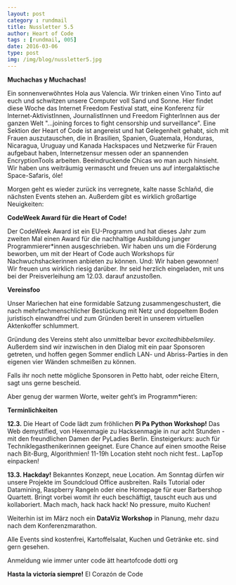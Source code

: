 ```yaml
---
layout: post
category : rundmail
title: Nussletter 5.5
author: Heart of Code
tags : [rundmail, 005]
date: 2016-03-06
type: post
img: /img/blog/nussletter5.jpg
---
```


**Muchachas y Muchachas!**

Ein sonnenverwöhntes Hola aus Valencia. Wir trinken einen Vino Tinto auf euch und schwitzen unsere Computer voll Sand und Sonne. Hier findet diese Woche das Internet Freedom Festival statt, eine Konferenz für Internet-AktivistInnen, JournalistInnen und Freedom FighterInnen aus der ganzen Welt "...joining forces to fight censorship und surveillance". Eine Sektion der Heart of Code ist angereist und hat Gelegenheit gehabt, sich mit Frauen auszutauschen, die in Brasilien, Spanien, Guatemala, Honduras, Nicaragua, Uruguay und Kanada Hackspaces und Netzwerke für Frauen aufgebaut haben, Internetzensur messen oder an spannenden EncryptionTools arbeiten. Beeindruckende Chicas wo man auch hinsieht. Wir haben uns weiträumig vermascht und freuen uns auf intergalaktische Space-Safaris, óle!

Morgen geht es wieder zurück ins verregnete, kalte nasse Schlañd, die nächsten Events stehen an. Außerdem gibt es wirklich großartige Neuigkeiten:

**CodeWeek Award für die Heart of Code!**

Der CodeWeek Award ist ein EU-Programm und hat dieses Jahr zum zweiten Mal einen Award für die nachhaltige Ausbildung junger Programmierer*innen ausgeschrieben. Wir haben uns um die Förderung beworben, um mit der Heart of Code auch Workshops für Nachwuchshackerinnen anbieten zu können. Und: Wir haben gewonnen! Wir freuen uns wirklich riesig darüber. Ihr seid herzlich eingeladen, mit uns bei der Preisverleihung am 12.03. darauf anzustoßen.

**Vereinsfoo**

Unser Mariechen hat eine formidable Satzung zusammengeschustert, die nach mehrfachmenschlicher Bestückung mit Netz und doppeltem Boden juristisch einwandfrei und zum Gründen bereit in unserem virtuellen Aktenkoffer schlummert.

Gründung des Vereins steht also unmittelbar bevor *excitedhibbelsmiley*. Außerdem sind wir inzwischen in den Dialog mit ein paar Sponsoren getreten, und hoffen gegen Sommer endlich LAN- und Abriss-Parties in den eigenen vier Wänden schmeißen zu können.

Falls ihr noch nette mögliche Sponsoren in Petto habt, oder reiche Eltern, sagt uns gerne bescheid.

Aber genug der warmen Worte, weiter geht’s im Programm*ieren:

**Terminlichkeiten**

**12.3.** Die Heart of Code lädt zum fröhlichen **Pi Pa Python Workshop!** Das Web demystified, von Hexenmagie zu Hacksenmagie in nur acht Stunden - mit den freundlichen Damen der PyLadies Berlin. Einsteigerkurs: auch für Techniklegasthenikerinnen geeignet. Eure Chance auf einen smoothe Reise nach Bit-Burg, Algorithmien! 11-19h Location steht noch nicht fest.. LapTop einpacken!

**13.3. Hackday!** Bekanntes Konzept, neue Location. Am Sonntag dürfen wir unsere Projekte im Soundcloud Office ausbreiten. Rails Tutorial oder Datamining, Raspberry Rangeln oder eine Homepage für euer Barbershop Quartett. Bringt vorbei womit ihr euch beschäftigt, tauscht euch aus und kollaboriert. Mach mach, hack hack hack! No pressure, muito Kuchen!

Weiterhin ist im März noch ein **DataViz Workshop** in Planung, mehr dazu nach dem Konferenzmarathon.

Alle Events sind kostenfrei, Kartoffelsalat, Kuchen und Getränke etc. sind gern gesehen.

Anmeldung wie immer unter code ätt heartofcode dotti org

**Hasta la victoría siempre!**
El Corazón de Code
